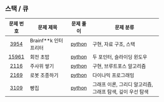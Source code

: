 ## 스택 / 큐

|문제 번호|문제 제목|문제 풀이|문제 분류|
|:---:|---|:---:|---|
|[3954](https://www.acmicpc.net/problem/3954)|Brainf**k 인터프리터|[python](3954.py)|구현, 자료 구조, 스택|
|[15961](https://www.acmicpc.net/problem/15961)|회전 초밥|[python](15961.py)|두 포인터, 슬라이딩 윈도우|
|[2116](https://www.acmicpc.net/problem/2116)|주사위 쌓기|[python](2116.py)|구현, 브루트포스 알고리즘|
|[2169](https://www.acmicpc.net/problem/2169)|로봇 조종하기|[python](2169.py)|다이나믹 프로그래밍|
|[3109](https://www.acmicpc.net/problem/3109)|빵집|[python](3109-2.py)|그래프 이론, 그리디 알고리즘, 그래프 탐색, 깊이 우선 탐색|